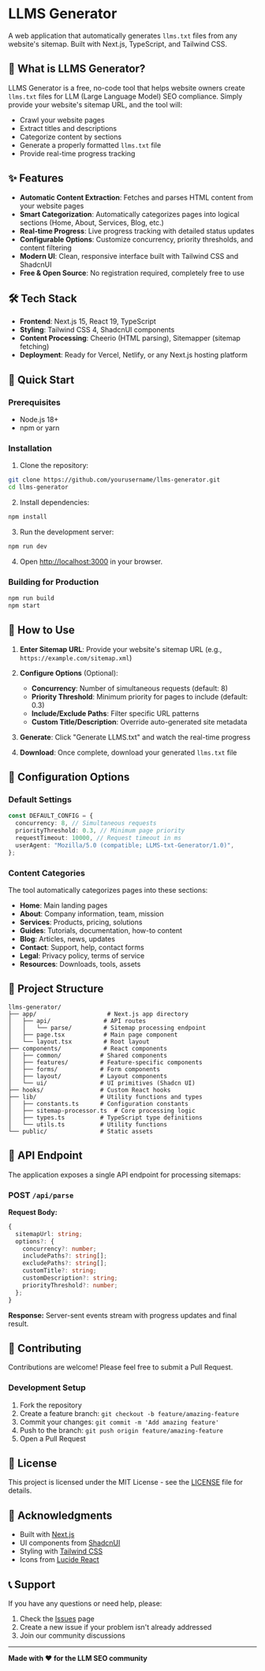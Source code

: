 # LLMS Generator

A web application that automatically generates `llms.txt` files from any website's sitemap. Built with Next.js, TypeScript, and Tailwind CSS.

## 🚀 What is LLMS Generator?

LLMS Generator is a free, no-code tool that helps website owners create `llms.txt` files for LLM (Large Language Model) SEO compliance. Simply provide your website's sitemap URL, and the tool will:

- Crawl your website pages
- Extract titles and descriptions
- Categorize content by sections
- Generate a properly formatted `llms.txt` file
- Provide real-time progress tracking

## ✨ Features

- **Automatic Content Extraction**: Fetches and parses HTML content from your website pages
- **Smart Categorization**: Automatically categorizes pages into logical sections (Home, About, Services, Blog, etc.)
- **Real-time Progress**: Live progress tracking with detailed status updates
- **Configurable Options**: Customize concurrency, priority thresholds, and content filtering
- **Modern UI**: Clean, responsive interface built with Tailwind CSS and ShadcnUI
- **Free & Open Source**: No registration required, completely free to use

## 🛠️ Tech Stack

- **Frontend**: Next.js 15, React 19, TypeScript
- **Styling**: Tailwind CSS 4, ShadcnUI components
- **Content Processing**: Cheerio (HTML parsing), Sitemapper (sitemap fetching)
- **Deployment**: Ready for Vercel, Netlify, or any Next.js hosting platform

## 🚀 Quick Start

### Prerequisites

- Node.js 18+
- npm or yarn

### Installation

1. Clone the repository:

```bash
git clone https://github.com/yourusername/llms-generator.git
cd llms-generator
```

2. Install dependencies:

```bash
npm install
```

3. Run the development server:

```bash
npm run dev
```

4. Open [http://localhost:3000](http://localhost:3000) in your browser.

### Building for Production

```bash
npm run build
npm start
```

## 📖 How to Use

1. **Enter Sitemap URL**: Provide your website's sitemap URL (e.g., `https://example.com/sitemap.xml`)

2. **Configure Options** (Optional):

   - **Concurrency**: Number of simultaneous requests (default: 8)
   - **Priority Threshold**: Minimum priority for pages to include (default: 0.3)
   - **Include/Exclude Paths**: Filter specific URL patterns
   - **Custom Title/Description**: Override auto-generated site metadata

3. **Generate**: Click "Generate LLMS.txt" and watch the real-time progress

4. **Download**: Once complete, download your generated `llms.txt` file

## 🔧 Configuration Options

### Default Settings

```typescript
const DEFAULT_CONFIG = {
  concurrency: 8, // Simultaneous requests
  priorityThreshold: 0.3, // Minimum page priority
  requestTimeout: 10000, // Request timeout in ms
  userAgent: "Mozilla/5.0 (compatible; LLMS-txt-Generator/1.0)",
};
```

### Content Categories

The tool automatically categorizes pages into these sections:

- **Home**: Main landing pages
- **About**: Company information, team, mission
- **Services**: Products, pricing, solutions
- **Guides**: Tutorials, documentation, how-to content
- **Blog**: Articles, news, updates
- **Contact**: Support, help, contact forms
- **Legal**: Privacy policy, terms of service
- **Resources**: Downloads, tools, assets

## 📁 Project Structure

```
llms-generator/
├── app/                    # Next.js app directory
│   ├── api/               # API routes
│   │   └── parse/         # Sitemap processing endpoint
│   ├── page.tsx           # Main page component
│   └── layout.tsx         # Root layout
├── components/            # React components
│   ├── common/           # Shared components
│   ├── features/         # Feature-specific components
│   ├── forms/            # Form components
│   ├── layout/           # Layout components
│   └── ui/               # UI primitives (Shadcn UI)
├── hooks/                # Custom React hooks
├── lib/                  # Utility functions and types
│   ├── constants.ts      # Configuration constants
│   ├── sitemap-processor.ts  # Core processing logic
│   ├── types.ts          # TypeScript type definitions
│   └── utils.ts          # Utility functions
└── public/               # Static assets
```

## 🔌 API Endpoint

The application exposes a single API endpoint for processing sitemaps:

### POST `/api/parse`

**Request Body:**

```typescript
{
  sitemapUrl: string;
  options?: {
    concurrency?: number;
    includePaths?: string[];
    excludePaths?: string[];
    customTitle?: string;
    customDescription?: string;
    priorityThreshold?: number;
  };
}
```

**Response:** Server-sent events stream with progress updates and final result.

## 🤝 Contributing

Contributions are welcome! Please feel free to submit a Pull Request.

### Development Setup

1. Fork the repository
2. Create a feature branch: `git checkout -b feature/amazing-feature`
3. Commit your changes: `git commit -m 'Add amazing feature'`
4. Push to the branch: `git push origin feature/amazing-feature`
5. Open a Pull Request

## 📄 License

This project is licensed under the MIT License - see the [LICENSE](LICENSE) file for details.

## 🙏 Acknowledgments

- Built with [Next.js](https://nextjs.org/)
- UI components from [ShadcnUI](https://www.radix-ui.com/)
- Styling with [Tailwind CSS](https://tailwindcss.com/)
- Icons from [Lucide React](https://lucide.dev/)

## 📞 Support

If you have any questions or need help, please:

1. Check the [Issues](https://github.com/Francesco-Fera/llms-generator/issues) page
2. Create a new issue if your problem isn't already addressed
3. Join our community discussions

---

**Made with ❤️ for the LLM SEO community**
